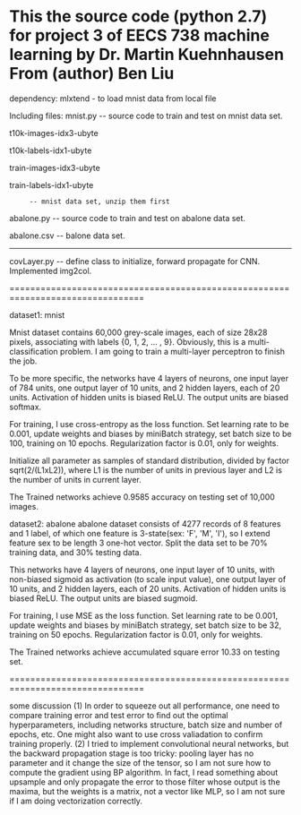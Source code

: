 This the source code (python 2.7) for project 3 of EECS 738 machine learning
by Dr. Martin Kuehnhausen
From (author) Ben Liu
================================================================================

dependency:
mlxtend - to load mnist data from local file

Including files:
mnist.py -- source code to train and test on mnist data set.

t10k-images-idx3-ubyte

t10k-labels-idx1-ubyte

train-images-idx3-ubyte

train-labels-idx1-ubyte

         -- mnist data set, unzip them first
         
         
abalone.py -- source code to train and test on abalone data set.

abalone.csv -- balone data set.


---------------------------

covLayer.py -- define class to initialize, forward propagate for CNN. Implemented img2col.

================================================================================

dataset1: mnist

Mnist dataset contains 60,000 grey-scale images, each of size 28x28 pixels, associating 
with labels {0, 1, 2, ... , 9}. Obviously, this is a multi-classification problem. I am 
going to train a multi-layer perceptron to finish the job. 

To be more specific, the networks have 4 layers of neurons, one input layer of 784 units,
one output layer of 10 units, and 2 hidden layers, each of 20 units. Activation of hidden
units is biased ReLU. The output units are biased softmax.

For training, I use cross-entropy as the loss function. Set learning rate to be 0.001,
update weights and biases by miniBatch strategy, set batch size to be 100, training on 10 
epochs. Regularization factor is 0.01, only for weights.

Initialize all parameter as samples of standard distribution, divided by factor 
sqrt(2/(L1xL2)), where L1 is the number of units in previous layer and L2 is the number of
units in current layer.

The Trained networks achieve 0.9585 accuracy on testing set of 10,000 images.

dataset2: abalone
abalone dataset consists of 4277 records of 8 features and 1 label, of which one feature is 
3-state(sex: 'F', 'M', 'I'), so I extend feature sex to be length 3 one-hot vector. Split 
the data set to be 70% training data, and 30% testing data.

This networks have 4 layers of neurons, one input layer of 10 units, with non-biased sigmoid
as activation (to scale input value), one output layer of 10 units, and 2 hidden layers, each
of 20 units. Activation of hidden units is biased ReLU. The output units are biased sugmoid.

For training, I use MSE as the loss function. Set learning rate to be 0.001, update weights 
and biases by miniBatch strategy, set batch size to be 32, training on 50 epochs. 
Regularization factor is 0.01, only for weights.

The Trained networks achieve accumulated square error 10.33 on testing set.

================================================================================

some discussion
(1) In order to squeeze out all performance, one need to compare training error and test error to 
find out the optimal hyperparameters, including networks structure, batch size and number of 
epochs, etc. One might also want to use cross valiadation to confirm training properly.
(2) I tried to implement convolutional neural networks, but the backward propagation stage is too tricky:
pooling layer has no parameter and it change the size of the tensor, so I am not sure how to compute the 
gradient using BP algorithm. In fact, I read something about upsample and only propagate the error to those
filter whose output is the maxima, but the weights is a matrix, not a vector like MLP, so I am not sure if I 
am doing vectorization correctly.




